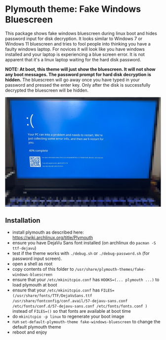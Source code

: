 # Plymouth theme: Fake Windows Bluescreen

This package shows fake windows bluescreen during linux boot and hides password input for disk decryption. It looks similar to Windows 7 or Windows 11 bluescreen and tries to fool people into thinking you have a faulty windows laptop. For novices it will look like you have windows installed and your laptop is experiencing a blue screen error. It is not apparent that it's a linux laptop waiting for the hard disk password.

**NOTE: At boot, this theme will just show the bluescreen. It will not show any boot messages. The password prompt for hard disk decryption is hidden.** The bluescreen will go away once you have typed in your password and pressed the enter key. Only after the disk is successfully decrypted the bluescreen will be hidden.

![laptop with plymouth fake windows bluescreen](./plymouth-windows-fake-bluescreen-example.png)

## Installation

- install plymouth as described here: https://wiki.archlinux.org/title/Plymouth
- ensure you have DejaVu Sans font installed (on archlinux do `pacman -S ttf-dejavu`)
- test if the theme works with `./debug.sh` or `./debug-password.sh` (for password input screen).
- open a shell as root
- copy contents of this folder to `/usr/share/plymouth-themes/fake-windows-bluescreen`
- ensure that your `/etc/mkinitcpio.conf` has `HOOKS=(... plymouth ...)` to load plymouth at boot
- ensure that your `/etc/mkinitcpio.conf` has `FILES=(/usr/share/fonts/TTF/DejaVuSans.ttf /usr/share/fontconfig/conf.avail/57-dejavu-sans.conf /etc/fonts/conf.d/57-dejavu-sans.conf /etc/fonts/fonts.conf )` instead of `FILES=()` so that fonts are available at boot time
- do `mkinitcpio -p linux` to regenerate your boot image
- run `set-default-plymouth-theme fake-windows-bluescreen` to change the default plymouth theme
- reboot and enjoy

